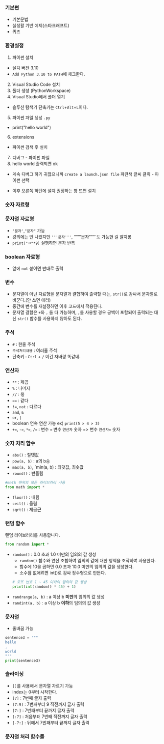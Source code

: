 ### 기본편
- 기본문법
- 실생활 기반 예제(스타크래프트)
- 퀴즈

### 환경설정
1. 파이썬 설치
- 설치 버전 3.10
- `Add Python 3.10 to PATH`에 체크한다.
2. Visual Studio Code 설치
3. 폴더 생성 (PythonWorkspace)
4. Visual Studio에서 폴더 열기
- 솔루션 탐색기 단축키는 `Ctrl`+`Alt`+`L`이다.
5. 파이썬 파일 생성 `.py`
- print("hello world")
6. extensions
- 파이썬 검색 후 설치
7. 디버그 - 파이썬 파일
8. hello world 출력되면 ok
- 계속 디버그 하기 귀찮으니까 `create a launch.json file` 파란색 글씨 클릭 - 파이썬 선택

- 이후 오른쪽 하단에 설치 권장하는 창 뜨면 설치

### 숫자 자료형
### 문자열 자료형
- `'문자'`,`"문자"` 가능
- 강의에는 안 나왔지만 `'''문자'''`, '"""문자"""`도 가능한 걸 알지롱
- `print("ㅋ"*9)` 실행하면 문자 반복
### boolean 자료형
- 앞에 `not` 붙이면 반대로 출력

### 변수
- 문자열이 아닌 자료형을 문자열과 결합하여 출력할 때는, `str()`로 감싸서 문자열로 바꾼다.(안 쓰면 에러)
- 중간에 변수를 재설정하면 이후 코드에서 적용된다.
- 문자열 결합은 `+`와 `,` 둘 다 가능하며, `,`를 사용할 경우 공백이 포함되어 출력되는 대신 `str()` 함수를 사용하지 않아도 된다.

### 주석
- `#` : 한줄 주석
- ````주석처리내용```` : 여러줄 주석
- 단축키 : `Ctrl` + `/` 이건 자바랑 똑같네.

### 연산자
- `**` : 제곱
- `%` : 나머지
- `//` : 몫
- `==` : 같다
- `!=`, `not` : 다르다
- `and`, `&`
- `or`, `|`
- boolean 연속 연산 가능 ex) `print(5 > 4 > 3)`
- `+=`, `-=`, `*=`, `/=` : 변수 `=` 변수 `연산자` 숫자 => 변수 `연산자=` 숫자

### 숫자 처리 함수
- `abs()` : 절댓값
- `pow(a, b)` : a의 b승
- `max(a, b)`, `min(a, b) : 최댓값, 최솟값
- `round()` : 반올림

```python
#math 하위의 모든 라이브러리 사용
from math import *
```
- `floor()` : 내림
- `ceil()` : 올림
- `sqrt()` : 제곱**근**

### 랜덤 함수
랜덤 라이브러리를 사용합니다.
```python
from random import *
```
- `random()` : 0.0 초과 1.0 미만의 임의의 값 생성
  - `random()` 함수와 연산 조합하여 임의의 값에 대한 영역을 조작하여 사용한다.
  - 함수에 10을 곱하면 0.0 초과 10.0 미만의 임의의 값을 생성한다.
  - 소수점 없애려면 int()로 감싸 정수형으로 만든다.
  ```python
  # 로또 번호 1 ~ 45 이하의 임의의 값 생성
  print(int(random() * 45) + 1) 
  ```
- `randrange(a, b)` : a 이상 b **미만**의 임의의 값 생성
- `randint(a, b)` :  a 이상 b **이하**의 임의의 값 생성

### 문자열
- 줄바꿈 가능
```python
sentence3 = """
hello
,
world
"""
print(sentence3)
```

### 슬라이싱
- `[]`를 사용해서 문자열 자르기 가능
- index는 0부터 시작한다.
- `[7]` : 7번째 글자 출력
- `[7:9]` : 7번째부터 9 직전까지 글자 출력
- `[7:]` : 7번째부터 끝까지 글자 출력
- `[:7]` : 처음부터 7번째 직전까지 글자 출력
- `[-7:]` : 뒤에서 7번째부터 끝까지 글자 출력

### 문자열 처리 함수를
